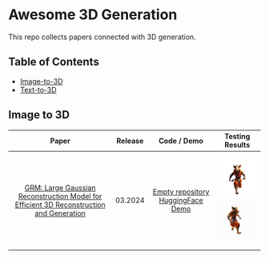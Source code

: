 # Awesome 3D Generation

This repo collects papers connected with 3D generation.

## Table of Contents
- [Image-to-3D](#image-to-3d)
- [Text-to-3D](#text-to-3d)

## Image to 3D
| Paper | Release | Code / Demo | Testing Results |
| :----------------------------------------------------------: | :-------: | :-------: | :-----------------------------------------------------: |
| [GRM: Large Gaussian Reconstruction Model for Efficient 3D Reconstruction and Generation](https://arxiv.org/abs/2403.14621) | 03.2024 | [Empty repository](https://github.com/justimyhxu/GRM?tab=readme-ov-file) [HuggingFace Demo](https://huggingface.co/spaces/GRM-demo/GRM) | <p> <img src="assets/GRM/dreamcraft3d_00.png" width="100" />  <img src="assets/GRM/gs.gif" width="100" /> </p> |
